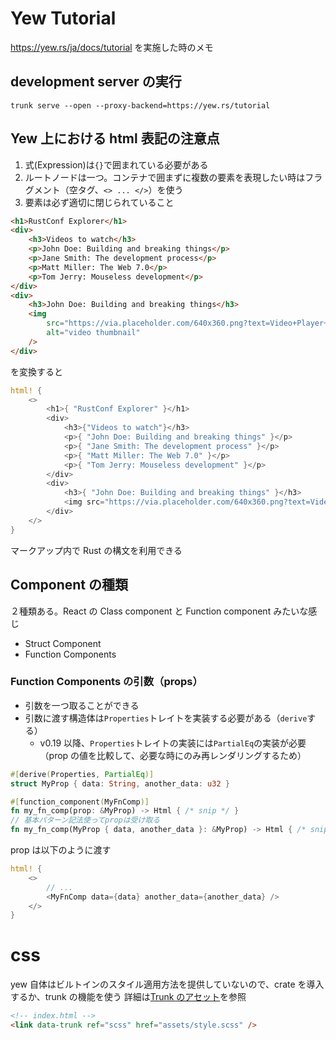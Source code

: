 # Yew Tutorial

https://yew.rs/ja/docs/tutorial
を実施した時のメモ

## development server の実行

```
trunk serve --open --proxy-backend=https://yew.rs/tutorial
```

## Yew 上における html 表記の注意点

1. 式(Expression)は`{}`で囲まれている必要がある
1. ルートノードは一つ。コンテナで囲まずに複数の要素を表現したい時はフラグメント（空タグ、`<> ... </>`）を使う
1. 要素は必ず適切に閉じられていること

```html
<h1>RustConf Explorer</h1>
<div>
    <h3>Videos to watch</h3>
    <p>John Doe: Building and breaking things</p>
    <p>Jane Smith: The development process</p>
    <p>Matt Miller: The Web 7.0</p>
    <p>Tom Jerry: Mouseless development</p>
</div>
<div>
    <h3>John Doe: Building and breaking things</h3>
    <img
        src="https://via.placeholder.com/640x360.png?text=Video+Player+Placeholder"
        alt="video thumbnail"
    />
</div>
```

を変換すると

```rust
html! {
    <>
        <h1>{ "RustConf Explorer" }</h1>
        <div>
            <h3>{"Videos to watch"}</h3>
            <p>{ "John Doe: Building and breaking things" }</p>
            <p>{ "Jane Smith: The development process" }</p>
            <p>{ "Matt Miller: The Web 7.0" }</p>
            <p>{ "Tom Jerry: Mouseless development" }</p>
        </div>
        <div>
            <h3>{ "John Doe: Building and breaking things" }</h3>
            <img src="https://via.placeholder.com/640x360.png?text=Video+Player+Placeholder" alt="video thumbnail" />
        </div>
    </>
}
```

マークアップ内で Rust の構文を利用できる

## Component の種類

２種類ある。React の Class component と Function component みたいな感じ

-   Struct Component
-   Function Components

### Function Components の引数（props）

-   引数を一つ取ることができる
-   引数に渡す構造体は`Properties`トレイトを実装する必要がある（`derive`する）
    -   v0.19 以降、`Properties`トレイトの実装には`PartialEq`の実装が必要（prop の値を比較して、必要な時にのみ再レンダリングするため）

```rust
#[derive(Properties, PartialEq)]
struct MyProp { data: String, another_data: u32 }

#[function_component(MyFnComp)]
fn my_fn_comp(prop: &MyProp) -> Html { /* snip */ }
// 基本パターン記法使ってpropは受け取る
fn my_fn_comp(MyProp { data, another_data }: &MyProp) -> Html { /* snip */ }
```

prop は以下のように渡す

```rust
html! {
    <>
        // ...
        <MyFnComp data={data} another_data={another_data} />
    </>
}
```

# css

yew 自体はビルトインのスタイル適用方法を提供していないので、crate を導入するか、trunk の機能を使う
詳細は[Trunk のアセット](https://trunkrs.dev/assets/)を参照

```html
<!-- index.html -->
<link data-trunk ref="scss" href="assets/style.scss" />
```
